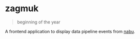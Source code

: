 # zagmuk

> beginning of the year

A frontend application to display data pipeline events from [nabu](https://github.com/entur/nabu).
